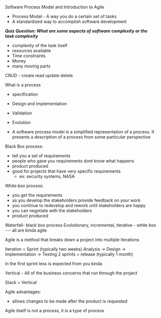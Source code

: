  Software Process Model and Introduction to Agile

- Process Model - A way you do a certain set of tasks
- A standardized way to accomplish software development 

___Quiz Question: What are some aspects of software complexity or the task complexity___

- complexity of the task itself
- resources available 
- Time constraints 
- Money
- many moving parts

CRUD - create read update delete

What is a process
- specification
- Design and implementation
- Validation
- Evolution 


- A software process model is a simplified representation of a process. It presents a description of a process from some particular perspective 

Black Box process:
- tell you a set of requirements 
- people who gave you requirements dont know what happens
- product produced
- good for projects that have very specific requirements 
    - ex: security systems, NASA

White box process:
- you get the requirements 
- as you develop the stakeholders provide feedback on your work
- you continue to redevelop and rework until stakeholders are happy
- you can negotiate with the stakeholders
- product produced 

Waterfall- black box process
Evolutionary, incremental, iterative - white box --- all are kinda agile 


Agile is a method that breaks down a project into multiple iterations

Iteration = Sprint (typically two weeks)
Analysis -> Design -> Implementation -> Testing
2 sprints = release (typically 1 month)


in the first sprint less is expected from you kinda


Vertical - All of the business concerns that run through the project 

Stack = Vertical 

Agile advantages:
- allows changes to be made after the product is requested

Agile itself is not a process, it is a type of process


